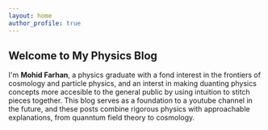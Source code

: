 ```yaml
---
layout: home
author_profile: true
---
```


## Welcome to My Physics Blog

I'm **Mohid Farhan**, a physics graduate with a fond interest in the frontiers of cosmology and particle physics, and an interst in making duanting physics concepts more accesible to the general public by using intuition to stitch pieces together. This blog serves as a foundation to a youtube channel in the future, and these posts combine rigorous physics with approachable explanations, from quanntum field theory to cosmology.
